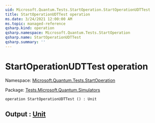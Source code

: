 ```yaml
---
uid: Microsoft.Quantum.Tests.StartOperation.StartOperationUDTTest
title: StartOperationUDTTest operation
ms.date: 3/24/2021 12:00:00 AM
ms.topic: managed-reference
qsharp.kind: operation
qsharp.namespace: Microsoft.Quantum.Tests.StartOperation
qsharp.name: StartOperationUDTTest
qsharp.summary: ''
---
```


# StartOperationUDTTest operation

Namespace: [Microsoft.Quantum.Tests.StartOperation](xref:Microsoft.Quantum.Tests.StartOperation)

Package: [Tests.Microsoft.Quantum.Simulators](https://nuget.org/packages/Tests.Microsoft.Quantum.Simulators)




```qsharp
operation StartOperationUDTTest () : Unit
```


## Output : [Unit](xref:microsoft.quantum.lang-ref.unit)

